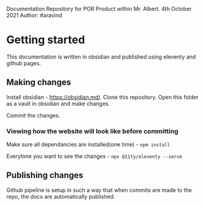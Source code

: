 Documentation Repository for POR Product within Mr. Albert.
4th October 2021
Author: #aravind



# Getting started

This documentation is written in obsidian and published using eleventy and github pages. 

## Making changes 

Install obsidian - https://obsidian.md/. Clone this repository. Open this folder as a vault in obsidian and make changes. 

Commit the changes. 

### Viewing how the website will look like before committing

Make sure all dependancies are installed(one time) - `npm install`

Everytime you want to see the changes - `npx @11ty/eleventy --serve`


## Publishing changes 

Github pipeline is setup in such a way that when commits are made to the repo, the docs are automatically published. 


